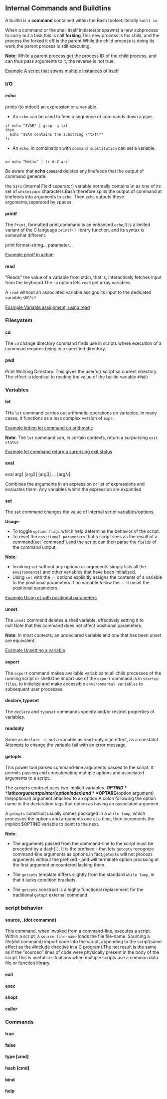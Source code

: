## Internal Commands and Buildtins

A builtin is a **command** contained within the Bash toolset,literally `built in`.

When a command or the shell itself initiates(or spawns) a new subprocess to carry out a task,this is call **forking**.This new process is ths child, and the process the forked it off is the parent.While the child process is doing its work,the parent process is still executing.

**Note**: While a parent process get the process ID of the child process, and can thus pass arguments to it, the reverse is not true.

[Example A script that spwns multiple instances of itself](../../scripts/Part-4-Commands/script-spawns-multiple-instances-of-itself.sh)


### I/O

#### echo

prints (to stdout) an expression or a variable.

- An `echo` can be used to feed a sequence of commands down a pipe.

```shell
if echo "$VAR" | grep -q txt
then
  echo "$VAR contains the substring \"txt\""
fi
```

- An `echo`, in combination with `command substitution` can set a variable.

```shell

a=`echo "Hello" | tr A-Z a-z`

```

Be aware that **echo `command`** deletes any linefeeds that the output of command generate.

the `$IFS` (internal Field separator) variable normally contains \n as one of its set of `whitespace` characters.Bash therefore splits the output of command at linefeeds into arguments to `echo`. Then `echo` outputs these arguments,separated by spaces.

#### printf

The `Print`, formatted print,command is an enhanced `echo`,It is a limited variant of the C language `printf()` library function, and its syntax is somewhat different.

print format-string... parameter...

[Example printf in action](../../scripts/Part-4-Commands/printf-in-action.sh)

#### read

"Reads" the value of a variable from stdin, that is, interactively fetches input from the keyboard.The `-a` option lets `read` get array variables.

A `read` without an associated variable assigns its input to the dedicated variable `$REPLY`

[Example Variable assignment, using read](../../scripts/Part-4-Commands/variable-assignment-using-read.sh)

### Filesystem

#### cd 

The `cd` change directory command finds use in scripts where execution of a commnad requires being in a specified directory.

#### pwd

Print Working Directory. This gives the user's(r script'so current directory. The effect is identical to reading the value of the builtin variable `#PWD`)

### Variables

#### let

THe `let` command carries out arithmetic operations on variables. In many cases, it functions as a less complex version of `expr`.

[Example letting let command do arithmetic](../../scripts/letting-let-do-arithmetic.sh)

**Note**: The `let` command can, in certain contexts, return a surpurising `exit status`

[Example let command return a surprising exit status](../../scripts/let-command-return-a-surprising-exit-status.sh)

#### eval

eval arg1 [arg2] [arg3] ... [argN]

Combines the arguments in an expression or list of expressions and evaluates them. Any variables whitin the expression are expanded

#### set

The `set` command changes the value of internal script variables/options.

**Usage**:

- To toggle `option flags` which help determine the behavior of the script.
- To reset the `opsitional parameters` that a script sees as the result of a command(set \`command\`),and the script can then parse the `fields` of the command uotput.

**Note**:

- Invoking `set` without any optiona or arguments simply lists all the `environmental` and other variables that have been initialized.
- Using `set` with the `--` options explicitly assigns the contents of a variable to the positional parameters.If no variable follow the `--` it unset the positional parameters.

[Example Using et with positional parameters](../../scripts/Part-4-Commands/using-set-with-positional-parameters.sh)


#### unset

The `unset` command deletes a shell variable, effectively setting it to null.Note that this command does not affect positional parameters.

**Note**: In most contexts, an undeclared variable and one that has been unset are equivalent.

[Example Unsetting a variable](../../scripts/Part-4-Commands/unsetting-a-variable.sh)

#### export

The `export` command makes available variables to all child processes of the running script or shell.One import use of the `export` command is in `startup files`, to initialize and make accessible `environmental variables` to subsequent user processes.

#### declare,typeset

The `declare` and `typeset` commands specify and/or restrict properties of variables.

#### readonly

Same as `declare -r`, set a variable as read-only,or,in effect, as a constatnt. Attempts to change the variable fail with an error message.

#### getopts

This power tool parses command-line arguments passed to the script. It permits passing and  concatenating multiple options and associated arguments to a script.

The `getopts` contruct uses two implicit variables. **$OPTIND** is the argument pointer(option index) and **$OPTARG**(option argument) the(optional) argument attached to an option.A colon following the option name in the declaration tags that option as having an associated argument.

A `getopts` construct usually comes packaged in a `while loop`, which processes the options and arguments one at a time, then increments the implicit $OPTIND variable to point to the next.

**Note**:

- The arguments passed from the command-line to the script must be proceded by a dash(-). It is the prefixed - that lets `getopts` recognize command-line arguments as options.In fact,`getopts` will not process arguments without the prefixed -,and will terminate option procssing at the first argument encountered lacking them.

- The `getopts` template differs slightly from the standard `while loop`, in that it lacks condition brackets.

- The `getopts` construct is a highly functional replacement for the traditional `getopt` external command.

### script behavior

#### source, .(dot comamnd)

This command, when invoked from a command-line, executes a script. Within a script, a `source file-name` loads the file file-name. Sourcing a file(dot command) import code into the script, appending to the script(same effect as the #include directive in a C program).The net result is the same as if the "sourced" lines of code were physically present in the body of the script.This is useful in situations when multiple scripts use a common data file or function library.


#### exit

#### exec

#### shopt

#### caller

### Commands

#### true

#### false

#### type [cmd]

#### hash [cmd]

#### bind

#### help